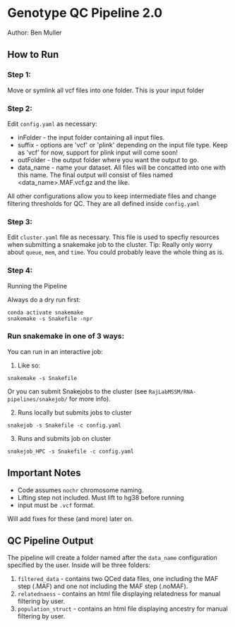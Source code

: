 # Genotype QC Pipeline 2.0

Author: Ben Muller

## How to Run
### Step 1:
Move or symlink all vcf files into one folder. This is your input folder

### Step 2:
Edit `config.yaml` as necessary: 
- inFolder - the input folder containing all input files.
- suffix - options are 'vcf' or 'plink' depending on the input file type. Keep as 'vcf' for now, support for plink input will come soon!
- outFolder - the output folder where you want the output to go.
- data_name - name your dataset. All files will be concatted into one with this name. The final output will consist of files named <data_name>.MAF.vcf.gz and the like.

All other configurations allow you to keep intermediate files and change filtering thresholds for QC. They are all defined inside `config.yaml`

### Step 3:
Edit `cluster.yaml` file as necessary. This file is used to specfiy resources when submitting a snakemake job to the cluster.
Tip: Really only worry about `queue`, `mem`, and `time`. You could probably leave the whole thing as is.

### Step 4:
Running the Pipeline

Always do a dry run first:
```
conda activate snakemake
snakemake -s Snakefile -npr
```
### Run snakemake in one of 3 ways:

You can run in an interactive job:

1. Like so:
```
snakemake -s Snakefile
```
 Or you can submit Snakejobs to the cluster (see `RajLabMSSM/RNA-pipelines/snakejob/` for more info).

2. Runs locally but submits jobs to cluster
```
snakejob -s Snakefile -c config.yaml
```
3. Runs and submits job on cluster
```
snakejob_HPC -s Snakefile -c config.yaml
```

## Important Notes
- Code assumes `nochr` chromosome naming.
- Lifting step not included. Must lift to hg38 before running
- input must be `.vcf` format.

Will add fixes for these (and more) later on.

## QC Pipeline Output
The pipeline will create a folder named after the `data_name` configuration specified by the user. Inside will be three folders:

1. `filtered_data` - contains two QCed data files, one including the MAF step (.MAF) and one not including the MAF step (.noMAF).
2. `relatednaess` - contains an html file displaying relatedness for manual filtering by user.
3. `population_struct` - contains an html file displaying ancestry for manual filtering by user.
